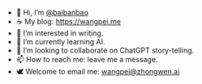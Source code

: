 - 👋 Hi, I’m [@baibanbao](https://github.com/baibanbao/)
- ☕️ My blog: https://wangpei.me
- 👀 I’m interested in writing.
- 🌱 I’m currently learning AI.
- 💞️ I’m looking to collaborate on ChatGPT story-telling.
- 📫 How to reach me: leave me a message.
- 🕊 Welcome to email me: wangpei@zhongwen.ai

<!---
baibanbao/baibanbao is a ✨ special ✨ repository because its `README.md` (this file) appears on your GitHub profile.
You can click the Preview link to take a look at your changes.
--->

